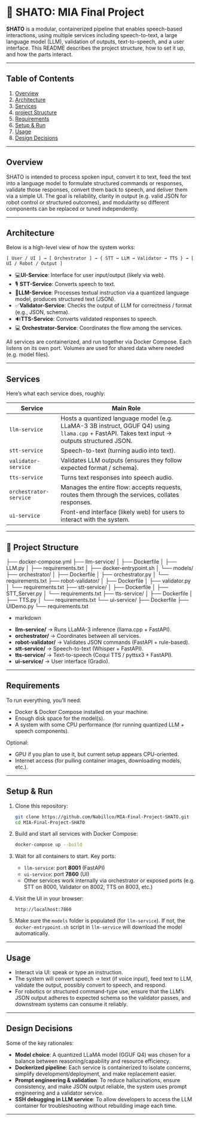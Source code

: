 # 🤖 SHATO: MIA Final Project

**SHATO** is a modular, containerized pipeline that enables speech-based interactions, using multiple services including speech-to-text, a large language model (LLM), validation of outputs, text-to-speech, and a user interface. This README describes the project structure, how to set it up, and how the parts interact.

---

## Table of Contents

1. [Overview](#overview)
2. [Architecture](#architecture)
3. [Services](#services)
4. [project Structure](#project-structure)
5. [Requirements](#requirements)
6. [Setup & Run](#setup--run)
7. [Usage](#usage)
8. [Design Decisions](#design-decisions)
---

## Overview

SHATO is intended to process spoken input, convert it to text, feed the text into a language model to formulate structured commands or responses, validate those responses, convert them back to speech, and deliver them via a simple UI. The goal is reliability, clarity in output (e.g. valid JSON for robot control or structured outcomes), and modularity so different components can be replaced or tuned independently.

---

## Architecture

Below is a high-level view of how the system works:

```
[ User / UI ] → [ Orchestrator ] → { STT → LLM → Validator → TTS } → [ UI / Robot / Output ]
```

* 💻**UI-Service**: Interface for user input/output (likely via web).
* 🎙 **STT-Service**: Converts speech to text.
* 🧠**LLM-Service**: Processes textual instruction via a quantized language model, produces structured text (JSON).
* ✅**Validator-Service**: Checks the output of LLM for correctness / format (e.g., JSON, schema).
* 🔊**TTS-Service**: Converts validated responses to speech.
* 💻 **Orchestrator-Service**: Coordinates the flow among the services.

All services are containerized, and run together via Docker Compose. Each listens on its own port. Volumes are used for shared data where needed (e.g. model files).

---

## Services

Here’s what each service does, roughly:

| Service                | Main Role                                                                                                                                     |
| ---------------------- | --------------------------------------------------------------------------------------------------------------------------------------------- |
| `llm-service`          | Hosts a quantized language model (e.g. LLaMA-3 3B instruct, GGUF Q4) using `llama.cpp` + FastAPI. Takes text input → outputs structured JSON. |
| `stt-service`          | Speech-to-text (turning audio into text).                                                                                                     |
| `validator-service`    | Validates LLM outputs (ensures they follow expected format / schema).                                                                         |
| `tts-service`          | Turns text responses into speech audio.                                                                                                       |
| `orchestrator-service` | Manages the entire flow: accepts requests, routes them through the services, collates responses.                                              |
| `ui-service`           | Front-end interface (likely web) for users to interact with the system.                                                                       |

---

## 📂 Project Structure

├── docker-compose.yml
├── llm-service/
│ ├── Dockerfile
│ ├── LLM.py
│ ├── requirements.txt
│ ├── docker-entrypoint.sh
│ └── models/
├── orchestrator/
│ ├── Dockerfile
│ ├── orchestrator.py
│ └── requirements.txt
├── robot-validator/
│ ├── Dockerfile
│ ├── validator.py
│ └── requirements.txt
├── stt-service/
│ ├── Dockerfile
│ ├── STT_Server.py
│ └── requirements.txt
├── tts-service/
│ ├── Dockerfile
│ ├── TTS.py
│ └── requirements.txt
└── ui-service/
├── Dockerfile
├── UIDemo.py
└── requirements.txt

* markdown
- **llm-service/** → Runs LLaMA-3 inference (llama.cpp + FastAPI).  
- **orchestrator/** → Coordinates between all services.  
- **robot-validator/** → Validates JSON commands (FastAPI + rule-based).  
- **stt-service/** → Speech-to-text (Whisper + FastAPI).  
- **tts-service/** → Text-to-speech (Coqui TTS / pyttsx3 + FastAPI).  
- **ui-service/** → User interface (Gradio).  

--- 

## Requirements

To run everything, you’ll need:

* Docker & Docker Compose installed on your machine.
* Enough disk space for the model(s).
* A system with some CPU performance (for running quantized LLM + speech components).

Optional:

* GPU if you plan to use it, but current setup appears CPU-oriented.
* Internet access (for pulling container images, downloading models, etc.).

---

## Setup & Run

1. Clone this repository:

   ```bash
   git clone https://github.com/Nabillco/MIA-Final-Project-SHATO.git
   cd MIA-Final-Project-SHATO
   ```

2. Build and start all services with Docker Compose:

   ```bash
   docker-compose up --build
   ```

3. Wait for all containers to start. Key ports:

   * `llm-service`: port **8001** (FastAPI)
   * `ui-service`: port **7860** (UI)
   * Other services work internally via orchestrator or exposed ports (e.g. STT on 8000, Validator on 8002, TTS on 8003, etc.)

4. Visit the UI in your browser:

   ```
   http://localhost:7860
   ```

5. Make sure the `models` folder is populated (for `llm-service`). If not, the `docker-entrypoint.sh` script in `llm-service` will download the model automatically.

---

## Usage

* Interact via UI: speak or type an instruction.
* The system will convert speech → text (if voice input), feed text to LLM, validate the output, possibly convert to speech, and respond.
* For robotics or structured command-type use, ensure that the LLM’s JSON output adheres to expected schema so the validator passes, and downstream systems can consume it reliably.

---

## Design Decisions

Some of the key rationales:

* **Model choice**: A quantized LLaMA model (GGUF Q4) was chosen for a balance between reasoning/capability and resource efficiency.
* **Dockerized pipeline**: Each service is containerized to isolate concerns, simplify development/deployment, and make replacement easier.
* **Prompt engineering & validation**: To reduce hallucinations, ensure consistency, and make JSON output reliable, the system uses prompt engineering and a validator service.
* **SSH debugging in LLM service**: To allow developers to access the LLM container for troubleshooting without rebuilding image each time.

---
